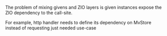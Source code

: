 The problem of mixing givens and ZIO layers is given instances
expose the ZIO dependency to the call-site.

For example, http handler needs to define its dependency on MvStore instead of
requesting just needed use-case